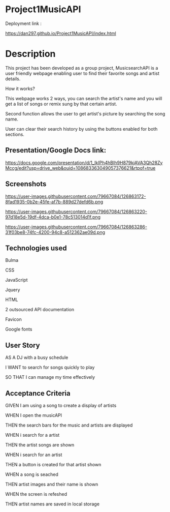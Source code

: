 # Project1MusicAPI

Deployment link : 

https://dan297.github.io/Project1MusicAPI/index.html

# Description

This project has been developed as a group project, MusicsearchAPI is a user friendly webpage enabling user to find their favorite songs and artist details.

How it works?

This webpage works 2 ways, you can search the artist's name and you will get a list of songs or remix sung by that certain artist.

Second function allows the user to get artist's picture by searching the song name.

User can clear their search history by using the buttons enabled for both sections.

## Presentation/Google Docs link:
https://docs.google.com/presentation/d/1_IkIPh4hBIh9H879kjAVA3Qh28ZyMccg/edit?usp=drive_web&ouid=108683363049057376621&rtpof=true


## Screenshots

https://user-images.githubusercontent.com/79667084/126863172-8fad1935-0b2e-45fe-af7b-889d27defd6b.png

https://user-images.githubusercontent.com/79667084/126863220-97d18e5d-19df-4dca-b0e1-78c513014d1f.png

https://user-images.githubusercontent.com/79667084/126863286-31f03be8-74fc-4200-94c8-a512362ae09d.png

## Technologies used 

Bulma

CSS

JavaScript

Jquery

HTML

2 outsourced API documentation

Favicon

Google fonts


## User Story


AS A DJ with a busy schedule

I WANT to search for songs quickly to play

SO THAT I can manage my time effectively


## Acceptance Criteria


GIVEN I am using a song to create a display of artists

WHEN I open the musicAPI

THEN the search bars for the music and artists are displayed

WHEN i search for a artist

THEN the artist songs are shown 

WHEN i search for an artist

THEN a button is created for that artist shown 

WHEN a song is seached

THEN artist images and their name is shown

WHEN the screen is refeshed 

THEN artist names are saved in local storage
